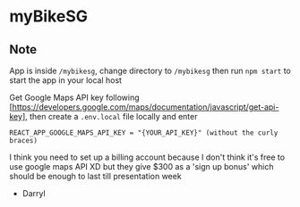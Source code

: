 # myBikeSG
## Note
App is inside `/mybikesg`, change directory to `/mybikesg` then run `npm start` to start the app in your local host

Get Google Maps API key following [https://developers.google.com/maps/documentation/javascript/get-api-key], then create a `.env.local` file locally and enter

`REACT_APP_GOOGLE_MAPS_API_KEY = "{YOUR_API_KEY}" (without the curly braces)`

I think you need to set up a billing account because I don't think it's free to use google maps API XD but they give $300 as a 'sign up bonus' which should be enough to last till presentation week

- Darryl
